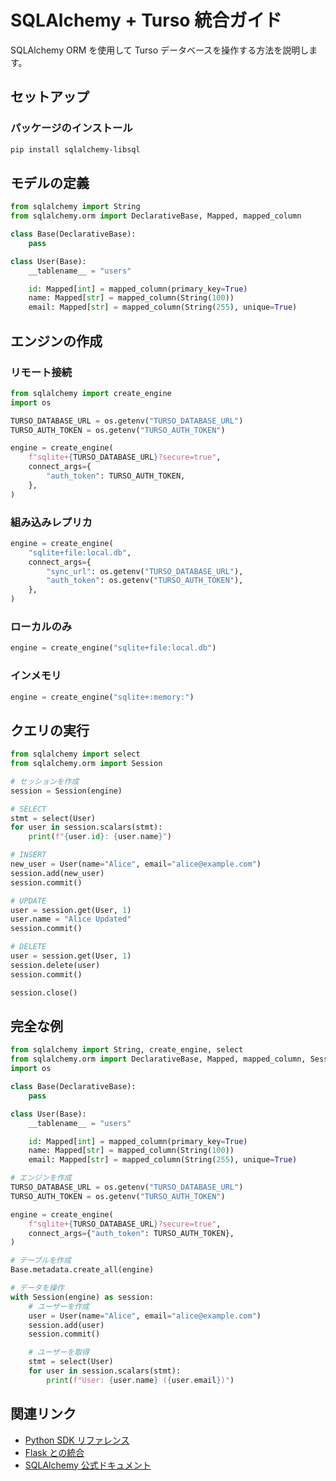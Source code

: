 # SQLAlchemy + Turso 統合ガイド

SQLAlchemy ORM を使用して Turso データベースを操作する方法を説明します。

## セットアップ

### パッケージのインストール

```bash
pip install sqlalchemy-libsql
```

## モデルの定義

```python
from sqlalchemy import String
from sqlalchemy.orm import DeclarativeBase, Mapped, mapped_column

class Base(DeclarativeBase):
    pass

class User(Base):
    __tablename__ = "users"

    id: Mapped[int] = mapped_column(primary_key=True)
    name: Mapped[str] = mapped_column(String(100))
    email: Mapped[str] = mapped_column(String(255), unique=True)
```

## エンジンの作成

### リモート接続

```python
from sqlalchemy import create_engine
import os

TURSO_DATABASE_URL = os.getenv("TURSO_DATABASE_URL")
TURSO_AUTH_TOKEN = os.getenv("TURSO_AUTH_TOKEN")

engine = create_engine(
    f"sqlite+{TURSO_DATABASE_URL}?secure=true",
    connect_args={
        "auth_token": TURSO_AUTH_TOKEN,
    },
)
```

### 組み込みレプリカ

```python
engine = create_engine(
    "sqlite+file:local.db",
    connect_args={
        "sync_url": os.getenv("TURSO_DATABASE_URL"),
        "auth_token": os.getenv("TURSO_AUTH_TOKEN"),
    },
)
```

### ローカルのみ

```python
engine = create_engine("sqlite+file:local.db")
```

### インメモリ

```python
engine = create_engine("sqlite+:memory:")
```

## クエリの実行

```python
from sqlalchemy import select
from sqlalchemy.orm import Session

# セッションを作成
session = Session(engine)

# SELECT
stmt = select(User)
for user in session.scalars(stmt):
    print(f"{user.id}: {user.name}")

# INSERT
new_user = User(name="Alice", email="alice@example.com")
session.add(new_user)
session.commit()

# UPDATE
user = session.get(User, 1)
user.name = "Alice Updated"
session.commit()

# DELETE
user = session.get(User, 1)
session.delete(user)
session.commit()

session.close()
```

## 完全な例

```python
from sqlalchemy import String, create_engine, select
from sqlalchemy.orm import DeclarativeBase, Mapped, mapped_column, Session
import os

class Base(DeclarativeBase):
    pass

class User(Base):
    __tablename__ = "users"

    id: Mapped[int] = mapped_column(primary_key=True)
    name: Mapped[str] = mapped_column(String(100))
    email: Mapped[str] = mapped_column(String(255), unique=True)

# エンジンを作成
TURSO_DATABASE_URL = os.getenv("TURSO_DATABASE_URL")
TURSO_AUTH_TOKEN = os.getenv("TURSO_AUTH_TOKEN")

engine = create_engine(
    f"sqlite+{TURSO_DATABASE_URL}?secure=true",
    connect_args={"auth_token": TURSO_AUTH_TOKEN},
)

# テーブルを作成
Base.metadata.create_all(engine)

# データを操作
with Session(engine) as session:
    # ユーザーを作成
    user = User(name="Alice", email="alice@example.com")
    session.add(user)
    session.commit()

    # ユーザーを取得
    stmt = select(User)
    for user in session.scalars(stmt):
        print(f"User: {user.name} ({user.email})")
```

## 関連リンク

- [Python SDK リファレンス](../reference.md)
- [Flask との統合](../guides/flask.md)
- [SQLAlchemy 公式ドキュメント](https://docs.sqlalchemy.org)
